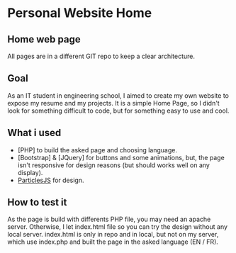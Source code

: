 # Personal Website Home

## Home web page
All pages are in a different GIT repo to keep a clear architecture.

## Goal
As an IT student in engineering school, I aimed to create my own website to expose my resume and my projects.
It is a simple Home Page, so I didn't look for something difficult to code, but for something easy to use and cool.

## What i used
* [PHP] to build the asked page and choosing language.
* [Bootstrap] & [JQuery] for buttons and some animations, but, the page isn't responsive for design reasons (but should works well on any display).
* [ParticlesJS](https://vincentgarreau.com/particles.js/) for design.

## How to test it
As the page is build with differents PHP file, you may need an apache server. Otherwise, I let index.html file so you can try the design without any local server. index.html is only in repo and in local, but not on my server, which use index.php and built the page in the asked language (EN / FR).




